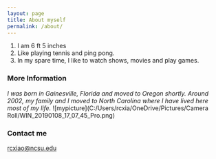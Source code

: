```yaml
---
layout: page
title: About myself
permalink: /about/
---
```

1. I am 6 ft 5 inches
2. Like playing tennis and ping pong.
3. In my spare time, I like to watch shows, movies and play games.

### More Information
*I was born in Gainesville, Florida and moved to Oregon shortly. Around 2002, my family and I moved to North Carolina where I have lived here most of my life.*
![mypicture](C:/Users/rcxia/OneDrive/Pictures/Camera Roll/WIN_20190108_17_07_45_Pro.png)



### Contact me

[rcxiao@ncsu.edu](mailto:email@domain.com)
